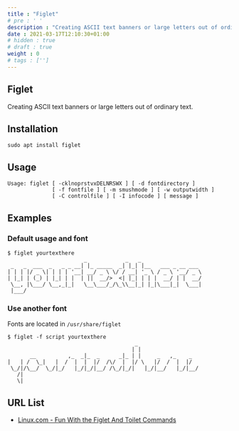 ```yaml
---
title : "Figlet"
# pre : ' '
description : "Creating ASCII text banners or large letters out of ordinary text."
date : 2021-03-17T12:10:30+01:00
# hidden : true
# draft : true
weight : 0
# tags : ['']
---
```


## Figlet

Creating ASCII text banners or large letters out of ordinary text.

## Installation

```plain
sudo apt install figlet
```

## Usage

```plain
Usage: figlet [ -cklnoprstvxDELNRSWX ] [ -d fontdirectory ]
              [ -f fontfile ] [ -m smushmode ] [ -w outputwidth ]
              [ -C controlfile ] [ -I infocode ] [ message ]
```

## Examples

### Default usage and font

```plain
$ figlet yourtexthere          
                        _            _   _                   
 _   _  ___  _   _ _ __| |_ _____  _| |_| |__   ___ _ __ ___ 
| | | |/ _ \| | | | '__| __/ _ \ \/ / __| '_ \ / _ \ '__/ _ \
| |_| | (_) | |_| | |  | ||  __/>  <| |_| | | |  __/ | |  __/
 \__, |\___/ \__,_|_|   \__\___/_/\_\\__|_| |_|\___|_|  \___|
 |___/      
```

### Use another font

Fonts are located in `/usr/share/figlet`

```plain
$ figlet -f script yourtexthere
                                        _                   
                                       | |                  
       __          ,_  _|_  _      _|_ | |     _   ,_    _  
|   | /  \_|   |  /  |  |  |/  /\/  |  |/ \   |/  /  |  |/  
 \_/|/\__/  \_/|_/   |_/|_/|__/ /\_/|_/|   |_/|__/   |_/|__/
   /|                                                       
   \|         
```

## URL List

* [Linux.com - Fun With the Figlet And Toilet Commands](https://www.linux.com/training-tutorials/linux-tips-fun-figlet-and-toilet-commands/)
